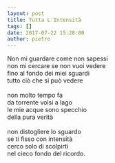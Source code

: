 ```yaml
---
layout: post
title: Tutta L'Intensità
tags: []
date: 2017-07-22 15:28:00
author: pietro
---
```

Non mi guardare come non sapessi<br/>non mi cercare se non vuoi vedere<br/>fino al fondo dei miei sguardi<br/>tutto ciò che si può vedere<br/><br/>non molto tempo fa<br/>da torrente volsi a lago<br/>le mie acque sono specchio<br/>della pura verità<br/><br/>non distogliere lo sguardo<br/>se ti fisso con intensità<br/>cerco solo di scolpirti<br/>nel cieco fondo del ricordo.
